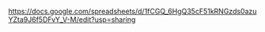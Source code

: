https://docs.google.com/spreadsheets/d/1fCGQ_6HgQ35cF51kRNGzds0azuYZta9J6f5DFvY_V-M/edit?usp=sharing
